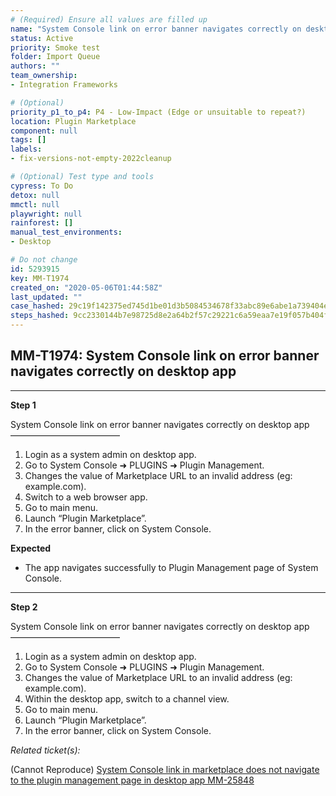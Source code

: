 ```yaml
---
# (Required) Ensure all values are filled up
name: "System Console link on error banner navigates correctly on desktop app"
status: Active
priority: Smoke test
folder: Import Queue
authors: ""
team_ownership: 
- Integration Frameworks

# (Optional)
priority_p1_to_p4: P4 - Low-Impact (Edge or unsuitable to repeat?)
location: Plugin Marketplace
component: null
tags: []
labels: 
- fix-versions-not-empty-2022cleanup

# (Optional) Test type and tools
cypress: To Do
detox: null
mmctl: null
playwright: null
rainforest: []
manual_test_environments: 
- Desktop

# Do not change
id: 5293915
key: MM-T1974
created_on: "2020-05-06T01:44:58Z"
last_updated: ""
case_hashed: 29c19f142375ed745d1be01d3b5084534678f33abc89e6abe1a739404e607a53650a0b223a0471b4ba57c588271b10a7
steps_hashed: 9cc2330144b7e98725d8e2a64b2f57c29221c6a59eaa7e19f057b404f20b16b7406eb1c01bde411e94181137aeb35fa0
---
```


<!-- (Auto-generated) Based on frontmatter's "key" and "name" -->

## MM-T1974: System Console link on error banner navigates correctly on desktop app

---

**Step 1**

System Console link on error banner navigates correctly on desktop app\
–––––––––––––––––––––––––

1. Login as a system admin on desktop app.
2. Go to System Console ➜ PLUGINS ➜ Plugin Management.
3. Changes the value of Marketplace URL to an invalid address (eg: example.com).
4. Switch to a web browser app.
5. Go to main menu.
6. Launch “Plugin Marketplace”.
7. In the error banner, click on System Console.

**Expected**

- The app navigates successfully to Plugin Management page of System Console.

---

**Step 2**

System Console link on error banner navigates correctly on desktop app\
–––––––––––––––––––––––––

1. Login as a system admin on desktop app.
2. Go to System Console ➜ PLUGINS ➜ Plugin Management.
3. Changes the value of Marketplace URL to an invalid address (eg: example.com).
4. Within the desktop app, switch to a channel view.
5. Go to main menu.
6. Launch “Plugin Marketplace”.
7. In the error banner, click on System Console.

_Related ticket(s):_

(Cannot Reproduce) [System Console link in marketplace does not navigate to the plugin management page in desktop app MM-25848](https://mattermost.atlassian.net/browse/MM-25848)
